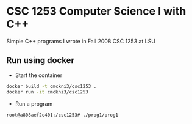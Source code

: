 # CSC 1253 Computer Science I with C++

Simple C++ programs I wrote in Fall 2008 CSC 1253 at LSU

## Run using docker

* Start the container

```bash
docker build -t cmckni3/csc1253 .
docker run -it cmckni3/csc1253
```

* Run a program

```bash
root@a808aef2c401:/csc1253# ./prog1/prog1
```
